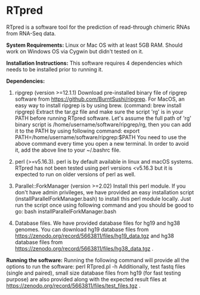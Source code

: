 # RTpred
RTpred is a software tool for the prediction of read-through chimeric RNAs from RNA-Seq data.

**System Requirements:**
Linux or Mac OS with at least 5GB RAM. Should work on Windows OS via Cygwin but didn't tested on it.

**Installation Instructions:**
This software requires 4 dependencies which needs to be installed prior to running it.

**Dependencies:**
1. ripgrep (version >=12.1.1)
Download pre-installed binary file of ripgrep software from https://github.com/BurntSushi/ripgrep. For MacOS, an easy way to install ripgrep is by using brew. (command: brew install ripgrep)
Extract the tar.gz file and make sure the script 'rg' is in your PATH before running RTpred software. Let's assume the full path of 'rg' binary script is /home/username/software/ripgrep/rg, then you can add it to the PATH by using following command:
export PATH=/home/username/software/ripgrep:$PATH
You need to use the above command every time you open a new terminal. In order to avoid it, add the above line to your ~/.bashrc file.

2. perl (>=v5.16.3). perl is by default available in linux and macOS systems. RTpred has not been tested using perl versions <v5.16.3 but it is expected to run on older versions of perl as well.

3. Parallel::ForkManager (version >=2.02)
Install this perl module. If you don't have admin privileges, we have provided an easy installation script (installParallelForkManager.bash) to install this perl module locally. Just run the script once using following command and you should be good to go:
bash installParallelForkManager.bash

4. Database files. We have provided database files for hg19 and hg38 genomes. You can download hg19 database files from https://zenodo.org/record/5663811/files/hg19_data.tgz and hg38 database files from https://zenodo.org/record/5663811/files/hg38_data.tgz .

**Running the software:**
Running the following command will provide all the options to run the software:
perl RTpred.pl -h
Additionally, test fastq files (single and paired), small size database files from hg19 (for fast testing purpose) are also provided along with the expected result files at https://zenodo.org/record/5663811/files/test_files.tgz .
